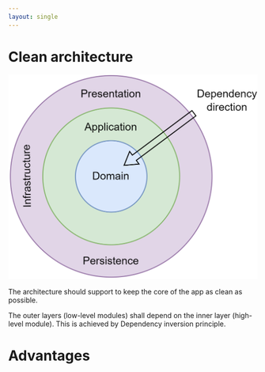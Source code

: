 ```yaml
---
layout: single
---
```


# Clean architecture
![Clean architecture](/assets/images/software-engineering/architecture/clean-architecture.PNG)

The architecture should support to keep the core of the app as clean as possible.

The outer layers (low-level modules) shall depend on the inner layer (high-level module). 
This is achieved by Dependency inversion principle. 

# Advantages
